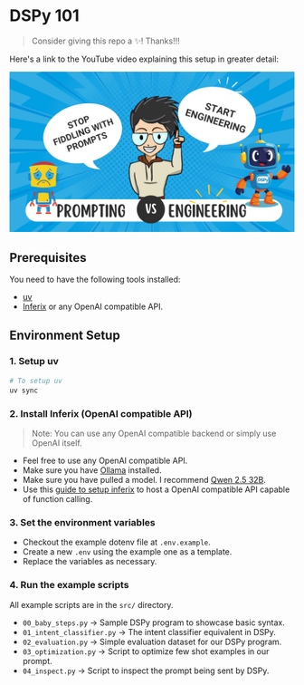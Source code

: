 # DSPy 101

> Consider giving this repo a ✨! Thanks!!!

Here's a link to the YouTube video explaining this setup in greater detail:

[![Why DSPy beats prompt engineering](./assets/Thumbnail.png)](https://youtu.be/ENUbSFtHweo)

## Prerequisites

You need to have the following tools installed:

- [uv](https://docs.astral.sh/uv/)
- [Inferix](https://github.com/YourTechBud/inferix) or any OpenAI compatible API.

## Environment Setup

### 1. Setup uv

```bash
# To setup uv
uv sync
```

### 2. Install Inferix (OpenAI compatible API)

> Note: You can use any OpenAI compatible backend or simply use OpenAI itself.

- Feel free to use any OpenAI compatible API.
- Make sure you have [Ollama](https://ollama.ai/) installed.
- Make sure you have pulled a model. I recommend [Qwen 2.5 32B](https://ollama.com/library/qwen2.5:32b).
- Use this [guide to setup inferix](https://github.com/YourTechBud/inferix) to host a OpenAI compatible API capable of function calling.

### 3. Set the environment variables

- Checkout the example dotenv file at `.env.example`.
- Create a new `.env` using the example one as a template.
- Replace the variables as necessary.

### 4. Run the example scripts

All example scripts are in the `src/` directory.

- `00_baby_steps.py` -> Sample DSPy program to showcase basic syntax.
- `01_intent_classifier.py` -> The intent classifier equivalent in DSPy.
- `02_evaluation.py` -> Simple evaluation dataset for our DSPy program.
- `03_optimization.py` -> Script to optimize few shot examples in our prompt.
- `04_inspect.py` -> Script to inspect the prompt being sent by DSPy.
